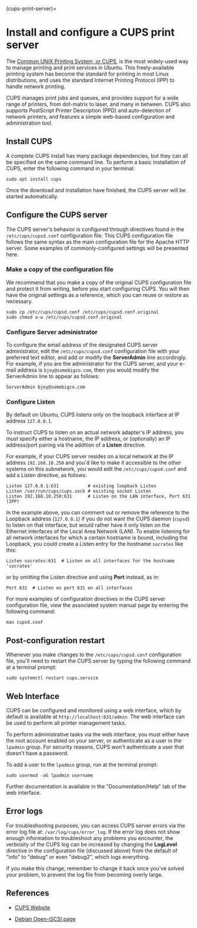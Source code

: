 (cups-print-server)=
# Install and configure a CUPS print server

The [Common UNIX Printing System, or CUPS](https://openprinting.github.io/cups/doc/overview.html), is the most widely-used way to manage printing and print services in Ubuntu. This freely-available printing system has become the standard for printing in most Linux distributions, and uses the standard Internet Printing Protocol (IPP) to handle network printing.

CUPS manages print jobs and queues, and provides support for a wide range of printers, from dot-matrix to laser, and many in between. CUPS also supports PostScript Printer Description (PPD) and auto-detection of network printers, and features a simple web-based configuration and administration tool.

## Install CUPS

A complete CUPS install has many package dependencies, but they can all be specified on the same command line. To perform a basic installation of CUPS, enter the following command in your terminal:

```shell
sudo apt install cups
```

Once the download and installation have finished, the CUPS server will be started automatically.

## Configure the CUPS server

The CUPS server's behavior is configured through directives found in the `/etc/cups/cupsd.conf` configuration file. This CUPS configuration file follows the same syntax as the main configuration file for the Apache HTTP server. Some examples of commonly-configured settings will be presented here.

### Make a copy of the configuration file

We recommend that you make a copy of the original CUPS configuration file and protect it from writing, before you start configuring CUPS. You will then have the original settings as a reference, which you can reuse or restore as necessary.

```shell
sudo cp /etc/cups/cupsd.conf /etc/cups/cupsd.conf.original
sudo chmod a-w /etc/cups/cupsd.conf.original
```

### Configure Server administrator

To configure the email address of the designated CUPS server administrator, edit the `/etc/cups/cupsd.conf` configuration file with your preferred text editor, and add or modify the **ServerAdmin** line accordingly. For example, if you are the administrator for the CUPS server, and your e-mail address is `bjoy@somebigco.com`, then you would modify the ServerAdmin line to appear as follows:

```text
ServerAdmin bjoy@somebigco.com
```

### Configure Listen

By default on Ubuntu, CUPS listens only on the loopback interface at IP address `127.0.0.1`.

To instruct CUPS to listen on an actual network adapter's IP address, you must specify either a hostname, the IP address, or (optionally) an IP address/port pairing via the addition of a **Listen** directive.

For example, if your CUPS server resides on a local network at the IP address `192.168.10.250` and you'd like to make it accessible to the other systems on this subnetwork, you would edit the `/etc/cups/cupsd.conf` and add a Listen directive, as follows:

```text
Listen 127.0.0.1:631           # existing loopback Listen
Listen /var/run/cups/cups.sock # existing socket Listen
Listen 192.168.10.250:631      # Listen on the LAN interface, Port 631 (IPP)
```

In the example above, you can comment out or remove the reference to the Loopback address (`127.0.0.1`) if you do not want the CUPS daemon (`cupsd`) to listen on that interface, but would rather have it only listen on the Ethernet interfaces of the Local Area Network (LAN). To enable listening for all network interfaces for which a certain hostname is bound, including the Loopback, you could create a Listen entry for the hostname `socrates` like this:

```text    
Listen socrates:631  # Listen on all interfaces for the hostname 'socrates'
```

or by omitting the Listen directive and using **Port** instead, as in:

```text
Port 631  # Listen on port 631 on all interfaces
```

For more examples of configuration directives in the CUPS server configuration file, view the associated system manual page by entering the following command:

```shell
man cupsd.conf
```

## Post-configuration restart

Whenever you make changes to the `/etc/cups/cupsd.conf` configuration file, you'll need to restart the CUPS server by typing the following command at a terminal prompt:

```shell
sudo systemctl restart cups.service
```

## Web Interface

CUPS can be configured and monitored using a web interface, which by default is available at `http://localhost:631/admin`. The web interface can be used to perform all printer management tasks.

To perform administrative tasks via the web interface, you must either have the root account enabled on your server, or authenticate as a user in the `lpadmin` group. For security reasons, CUPS won't authenticate a user that doesn't have a password.

To add a user to the `lpadmin` group, run at the terminal prompt:

```shell
sudo usermod -aG lpadmin username
```

Further documentation is available in the "Documentation/Help" tab of the web interface.

## Error logs

For troubleshooting purposes, you can access CUPS server errors via the error log file at: `/var/log/cups/error_log`. If the error log does not show enough information to troubleshoot any problems you encounter, the verbosity of the CUPS log can be increased by changing the **LogLevel** directive in the configuration file (discussed above) from the default of "info" to "debug" or even "debug2", which logs everything.

If you make this change, remember to change it back once you've solved your problem, to prevent the log file from becoming overly large.

## References

* [CUPS Website](http://www.cups.org/)

* [Debian Open-iSCSI page](http://wiki.debian.org/SAN/iSCSI/open-iscsi)
